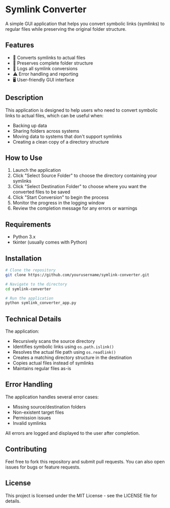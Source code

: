 
# Symlink Converter

A simple GUI application that helps you convert symbolic links (symlinks) to regular files while preserving the original folder structure.

## Features

- 🔄 Converts symlinks to actual files
- 📁 Preserves complete folder structure
- 📝 Logs all symlink conversions
- ⚠️ Error handling and reporting
- 🖥️ User-friendly GUI interface

## Description

This application is designed to help users who need to convert symbolic links to actual files, which can be useful when:
- Backing up data
- Sharing folders across systems
- Moving data to systems that don't support symlinks
- Creating a clean copy of a directory structure

## How to Use

1. Launch the application
2. Click "Select Source Folder" to choose the directory containing your symlinks
3. Click "Select Destination Folder" to choose where you want the converted files to be saved
4. Click "Start Conversion" to begin the process
5. Monitor the progress in the logging window
6. Review the completion message for any errors or warnings

## Requirements

- Python 3.x
- tkinter (usually comes with Python)

## Installation

```bash
# Clone the repository
git clone https://github.com/yourusername/symlink-converter.git

# Navigate to the directory
cd symlink-converter

# Run the application
python symlink_converter_app.py
```

## Technical Details

The application:
- Recursively scans the source directory
- Identifies symbolic links using `os.path.islink()`
- Resolves the actual file path using `os.readlink()`
- Creates a matching directory structure in the destination
- Copies actual files instead of symlinks
- Maintains regular files as-is

## Error Handling

The application handles several error cases:
- Missing source/destination folders
- Non-existent target files
- Permission issues
- Invalid symlinks

All errors are logged and displayed to the user after completion.

## Contributing

Feel free to fork this repository and submit pull requests. You can also open issues for bugs or feature requests.

## License

This project is licensed under the MIT License - see the LICENSE file for details.


